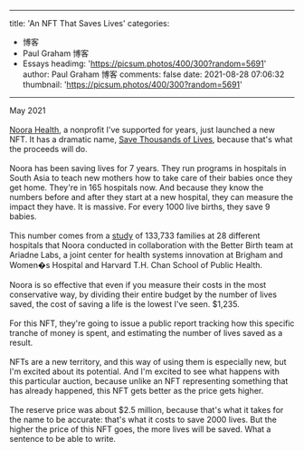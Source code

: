 
---
title: 'An NFT That Saves Lives'
categories: 
 - 博客
 - Paul Graham 博客
 - Essays
headimg: 'https://picsum.photos/400/300?random=5691'
author: Paul Graham 博客
comments: false
date: 2021-08-28 07:06:32
thumbnail: 'https://picsum.photos/400/300?random=5691'
---

<div>   
May 2021<br><br><a href="https://www.noorahealth.org/">Noora Health</a>, a nonprofit I've 
supported for years, just launched
a new NFT. It has a dramatic name, <a href="http://bit.ly/NooraNFT"><u>Save Thousands of Lives</u></a>,
because that's what the proceeds will do.<br><br>Noora has been saving lives for 7 years. They run programs in
hospitals in South Asia to teach new mothers how to take care of
their babies once they get home. They're in 165 hospitals now. And
because they know the numbers before and after they start at a new
hospital, they can measure the impact they have. It is massive.
For every 1000 live births, they save 9 babies.<br><br>This number comes from a <a href="http://bit.ly/NFT-research"><u>study</u></a>
of 133,733 families at 28 different
hospitals that Noora conducted in collaboration with the Better
Birth team at Ariadne Labs, a joint center for health systems
innovation at Brigham and Women�s Hospital and Harvard T.H. Chan
School of Public Health.<br><br>Noora is so effective that even if you measure their costs in the
most conservative way, by dividing their entire budget by the number
of lives saved, the cost of saving a life is the lowest I've seen.
$1,235.<br><br>For this NFT, they're going to issue a public report tracking how
this specific tranche of money is spent, and estimating the number
of lives saved as a result.<br><br>NFTs are a new territory, and this way of using them is especially
new, but I'm excited about its potential. And I'm excited to see
what happens with this particular auction, because unlike an NFT
representing something that has already happened,
this NFT gets better as the price gets higher.<br><br>The reserve price was about $2.5 million, because that's what it
takes for the name to be accurate: that's what it costs to save
2000 lives. But the higher the price of this NFT goes, the more
lives will be saved. What a sentence to be able to write.<br><br>  
</div>
            